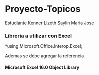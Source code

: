 # Proyecto-Topicos
Estudiante Kenner Lizeth Saylin Maria Jose
### Libreria a utilizar con Excel

*using Microsoft.Office.Interop.Excel; 

Ademas se debe agregar la referencia 

#### Microsoft Excel 16.0 Object Library
